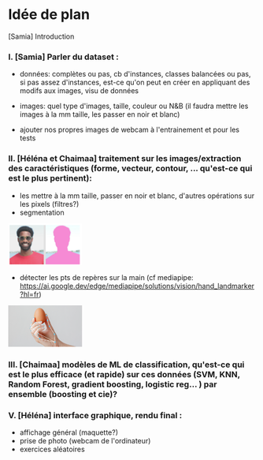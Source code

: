 # Idée de plan

[Samia] Introduction 

### I. [Samia] Parler du dataset : 
  * données: complètes ou pas, cb d'instances, classes balancées ou pas,  si pas assez d'instances, est-ce qu'on peut en créer en appliquant des modifs aux images, visu de données
  * images: quel type d'images, taille, couleur ou N&B (il faudra mettre les images à la mm taille, les passer en noir et blanc)

  * ajouter nos propres images de webcam à l'entrainement et pour les tests

### II. [Héléna et Chaimaa] traitement sur les images/extraction des caractéristiques (forme, vecteur, contour, ... qu'est-ce qui est le plus pertinent):
  * les mettre à la mm taille, passer en noir et blanc, d'autres opérations sur les pixels (filtres?)
  * segmentation
  
  <img src="img_1.png"  width="150"/>
  
  * détecter les pts de repères sur la main (cf mediapipe: https://ai.google.dev/edge/mediapipe/solutions/vision/hand_landmarker?hl=fr)
  
  <img src="img.png"  width="150"/>


### III. [Chaimaa] modèles de ML de classification, qu'est-ce qui est le plus efficace (et rapide) sur ces données (SVM, KNN, Random Forest, gradient boosting, logistic reg... ) par ensemble (boosting et cie)?

### V. [Héléna] interface graphique, rendu final : 
  * affichage général (maquette?)
  * prise de photo (webcam de l'ordinateur)
  * exercices aléatoires
  
